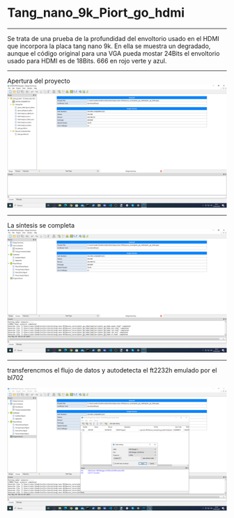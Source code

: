 # Tang_nano_9k_Piort_go_hdmi
---
Se trata de una prueba de la profundidad del envoltorio usado en el HDMI que incorpora la placa tang nano 9k.
En ella se muestra un degradado, aunque el código original para una VGA pueda mostar 24Bits el envoltorio usado para HDMI es de 18Bits.
666 en rojo verte y azul.

---

Apertura del proyecto
![Apertura proyecto](https://github.com/AtlasFPGA/Tang_nano_9k_Piort_go_hdmi/blob/main/Fotos/Proyecto_Piotr_GO.png)

---

La síntesis se completa
![La síntesis se completa](https://github.com/AtlasFPGA/Tang_nano_9k_Piort_go_hdmi/blob/main/Fotos/Proyecto_Piotr_GO_despues_sintesis.png)

---
transferencmos el flujo de datos y autodetecta el ft2232h emulado por el bl702

![transferencmos el flujo de datos y autodetecta el ft2232h emulado por el bl702](https://github.com/AtlasFPGA/Tang_nano_9k_Piort_go_hdmi/blob/main/Fotos/Proyecto_Piotr_GO_procedemos_a_transferir_flujo_de_datos.png)

